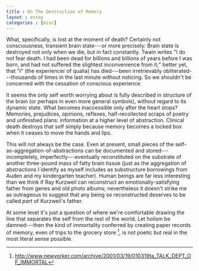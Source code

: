 ```yaml
---
title : On The Destruction of Memory
layout : essay
categories : [misc]
---
```


What, specifically, is lost at the moment of death? Certainly not consciousness,
transient brain state---or more precisely: Brain state is destroyed not only
when we die, but in fact constantly. Twain writes "I do not fear death. I had
been dead for billions and billions of years before I was born, and had not
suffered the slightest inconvenience from it;" better yet, that "I" (the
experiencer of qualia) has died---been irretrievably obliterated---thousands of
times in the last minute without noticing. So we shouldn't be concerned with the
cessation of conscious experience.

It seems the only self worth worrying about is fully described in structure of
the brain (or perhaps in even more general symbols), without regard to its
dynamic state.  What becomes inaccessible only after the heart stops? Memories,
prejudices, opinions, reflexes, half-recollected scraps of poetry and unfinished
plans: information at a higher level of abstraction. Clinical death destroys
that self simply because memory becomes a locked box when it ceases to move the
hands and lips. 

This will not always be the case. Even at present, small pieces of the
self-as-aggregation-of-abstractions can be documented and stored---incompletely,
imperfectly---eventually reconstituted on the substrate of another three-pound
mass of fatty brain tissue (just as the aggregation of abstractions I identify
as myself includes as substructure borrowings from Auden and my kindergarten
teacher).  Human beings are far less interesting than we think if Ray Kurzweil
can reconstruct an emotionally-satisfying father from genes and old photo
albums; nevertheless it doesn't strike me as outrageous to suggest that any
being so reconstructed deserves to be called _part_ of Kurzweil's father. 

At some level it's just a question of where we're comfortable drawing the line
that separates the self from the rest of the world. Let holism be damned---then
the kind of immortality conferred by creating paper records of memory, even of
trips to the grocery store [^1], is not poetic but real in the most literal
sense possible.

[^1]: http://www.newyorker.com/archive/2001/03/19/010319ta_TALK_DEPT_OF_IMMORTAL
